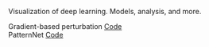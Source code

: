 Visualization of deep learning. Models, analysis, and more.

Gradient-based perturbation [Code](https://nbviewer.jupyter.org/gist/robintibor/68606d810b2c0f2f83f5b36d5faf3ce0)  
PatternNet [Code](https://github.com/TNTLFreiburg/pytorch_patternnet)
